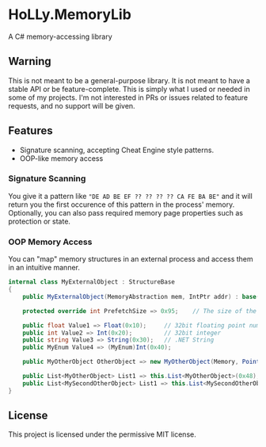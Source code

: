 # HoLLy.MemoryLib
A C# memory-accessing library

## Warning
This is not meant to be a general-purpose library. It is not meant to have a stable API or be feature-complete. This
is simply what I used or needed in some of my projects. I'm not interested in PRs or issues related to feature requests,
and no support will be given.

## Features
- Signature scanning, accepting Cheat Engine style patterns.
- OOP-like memory access

### Signature Scanning
You give it a pattern like `"DE AD BE EF ?? ?? ?? ?? CA FE BA BE"` and it will return you the first occurence of this
pattern in the process' memory. Optionally, you can also pass required memory page properties such as protection or state.

### OOP Memory Access
You can "map" memory structures in an external process and access them in an intuitive manner.

```cs
internal class MyExternalObject : StructureBase
{
    public MyExternalObject(MemoryAbstraction mem, IntPtr addr) : base(mem, addr) { }

    protected override int PrefetchSize => 0x95;	// The size of the object, if you wish to cache it

    public float Value1 => Float(0x10);		// 32bit floating point number
    public int Value2 => Int(0x20);			// 32bit integer
    public string Value3 => String(0x30);	// .NET String
	public MyEnum Value4 => (MyEnum)Int(0x40);

    public MyOtherObject OtherObject => new MyOtherObject(Memory, Pointer(0xD0));	// MyOtherObject is another StructureBase

    public List<MyOtherObject> List1 => this.List<MyOtherObject>(0x48);		// .NET lists are supported
    public List<MySecondOtherObject> List1 => this.List<MySecondOtherObject>(0x48);	// Union-type fields naturally work too
}
```

## License
This project is licensed under the permissive MIT license.
